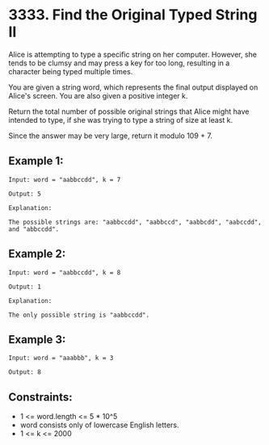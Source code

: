 # 3333. Find the Original Typed String II

Alice is attempting to type a specific string on her computer. However, she tends to be clumsy and may press a key for too long, resulting in a character being typed multiple times.

You are given a string word, which represents the final output displayed on Alice's screen. You are also given a positive integer k.

Return the total number of possible original strings that Alice might have intended to type, if she was trying to type a string of size at least k.

Since the answer may be very large, return it modulo 109 + 7.

## Example 1:

```
Input: word = "aabbccdd", k = 7

Output: 5

Explanation:

The possible strings are: "aabbccdd", "aabbccd", "aabbcdd", "aabccdd", and "abbccdd".
```

## Example 2:

```
Input: word = "aabbccdd", k = 8

Output: 1

Explanation:

The only possible string is "aabbccdd".
```

## Example 3:

```
Input: word = "aaabbb", k = 3

Output: 8
```

## Constraints:

- 1 <= word.length <= 5 \* 10^5
- word consists only of lowercase English letters.
- 1 <= k <= 2000
